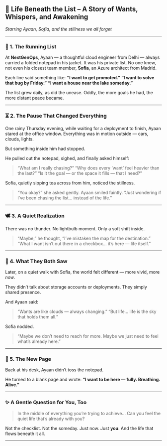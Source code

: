 

## 🌌 **Life Beneath the List – A Story of Wants, Whispers, and Awakening**

*Starring Ayaan, Sofia, and the stillness we all forget*

---

### 🌱 1. The Running List

At **NextGenOps**, Ayaan — a thoughtful cloud engineer from Delhi — always carried a folded notepad in his jacket. It was his private list. No one knew, not even his closest team member, **Sofia**, an Azure architect from Madrid.

Each line said something like:
**“I want to get promoted.”**
**“I want to solve that bug by Friday.”**
**“I want a house near the lake someday.”**

The list grew daily, as did the unease.
Oddly, the more goals he had, the more distant peace became.

---

### ⏳ 2. The Pause That Changed Everything

One rainy Thursday evening, while waiting for a deployment to finish, Ayaan stared at the office window. Everything was in motion outside — cars, clouds, lights.

But something inside him had stopped.

He pulled out the notepad, sighed, and finally asked himself:

> “What am I really chasing?”
> “Why does every ‘want’ feel heavier than the last?”
> “Is it the goal — or the space it fills — that I need?”

Sofia, quietly sipping tea across from him, noticed the stillness.

> “You okay?” she asked gently.
> Ayaan smiled faintly.
> “Just wondering if I’ve been chasing the list… instead of the life.”

---

### 🕊️ 3. A Quiet Realization

There was no thunder.
No lightbulb moment.
Only a soft shift inside.

> “Maybe,” he thought,
> “I’ve mistaken the map for the destination.”
> “What I want isn’t out there in a checkbox… it’s here — life itself.”

---

### 🌌 4. What They Both Saw

Later, on a quiet walk with Sofia, the world felt different — more vivid, more *now*.

They didn’t talk about storage accounts or deployments.
They simply shared presence.

And Ayaan said:

> “Wants are like clouds — always changing.”
> “But life… life is the sky that holds them all.”

Sofia nodded.

> “Maybe we don’t need to reach for more. Maybe we just need to feel what’s already here.”

---

### 🌸 5. The New Page

Back at his desk, Ayaan didn’t toss the notepad.

He turned to a blank page and wrote:
**“I want to be here — fully. Breathing. Alive.”**

---

### ✨ A Gentle Question for You, Too

> In the middle of everything you’re trying to achieve...
> Can you feel the quiet life that’s already with you?

Not the checklist.
Not the someday.
Just now. Just **you**.
And the life that flows beneath it all.

---

